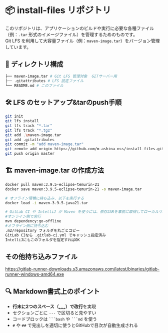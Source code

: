 # 📦 install-files リポジトリ

このリポジトリは、アプリケーションのビルドや実行に必要な各種ファイル（例：`.tar` 形式のイメージファイル）を管理するためのものです。  
Git LFS を利用して大容量ファイル（例：`maven-image.tar`）をバージョン管理しています。

## 📂 ディレクトリ構成

```bash
├── maven-image.tar # Git LFS 管理対象  GITサーバー用
├── .gitattributes # LFS 設定ファイル
└── README.md # このファイル
```


## 🛠️ LFS のセットアップ&tarのpush手順

```bash
git init
git lfs install
git lfs track "*.tar"
git lfs track "*.tgz"
git add .\maven-image.tar
git add .gitattributes
git commit -m "add maven-image.tar"
git remote add origin https://github.com/m-ashina-nss/install-files.git
git push origin master
```

## 🏗️ maven-image.tar の作成方法
```bash
docker pull maven:3.9.5-eclipse-temurin-21
docker save maven:3.9.5-eclipse-temurin-21 -o maven-image.tar

# オフライン環境に持ち込み、以下を実行する
docker load -i maven-3.9.5-java21.tar

# GitLab CI や IntelliJ が Maven を使うには、依存JARを事前に取得してローカルリポジトリ化する必要があります
#オンライン側で実行
mvn dependency:go-offline
#オフライン側に持ち込む
.m2/repository フォルダを丸ごとコピー
GitLab CIなら .gitlab-ci.yml でキャッシュ指定済み
IntelliJにもこのフォルダを指定すればOK

```

## その他持ち込みファイル

https://gitlab-runner-downloads.s3.amazonaws.com/latest/binaries/gitlab-runner-windows-amd64.exe


## 🔍 Markdown書式上のポイント

- **行末に2つのスペース（␣␣）で改行**を実現
- セクションごとに `---` で区切ると見やすい
- コードブロックは ```` ```bash ```` や ```` ```md ```` を使う
- `#` や `##` で見出しを適切に使うとGitHubで目次が自動生成される
